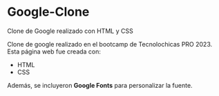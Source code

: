 # Google-Clone
Clone de Google realizado con HTML y CSS

Clone de google realizado en el bootcamp de Tecnolochicas PRO 2023.
Esta página web fue creada con:

* HTML
* CSS

Además, se incluyeron **Google Fonts** para personalizar la fuente.

